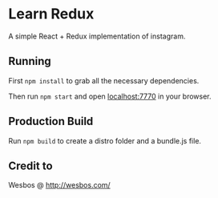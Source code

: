 # Learn Redux

A simple React + Redux implementation of instagram.  

## Running

First `npm install` to grab all the necessary dependencies. 

Then run `npm start` and open <localhost:7770> in your browser.

## Production Build

Run `npm build` to create a distro folder and a bundle.js file.

## Credit to 

Wesbos @ http://wesbos.com/
